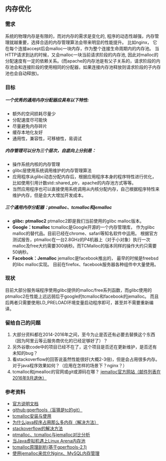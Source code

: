 ## 内存优化
### 需求

系统的物理内存是有限的，而对内存的需求是变化的, 程序的动态性越强，内存管理就越重要，选择合适的内存管理算法会带来明显的性能提升。
比如nginx， 它在每个连接accept后会malloc一块内存，作为整个连接生命周期内的内存池。 当HTTP请求到达的时候，又会malloc一块当前请求阶段的内存池, 因此对malloc的分配速度有一定的依赖关系。(而apache的内存池是有父子关系的，请求阶段的内存池会和连接阶段的使用相同的分配器，如果连接内存池释放则请求阶段的子内存池也会自动释放)。

### 目标

##### 一个优秀的通用内存分配器应具有以下特性:

- 额外的空间损耗尽量少
- 分配速度尽可能快
- 尽量避免内存碎片
- 缓存本地化友好
- 通用性，兼容性，可移植性，易调试


##### 内存管理可以分为三个层次，自底向上分别是：

- 操作系统内核的内存管理
- glibc层使用系统调用维护的内存管理算法
- 应用程序从glibc动态分配内存后，根据应用程序本身的程序特性进行优化， 比如使用引用计数std::shared_ptr，apache的内存池方式等等。
- 当然应用程序也可以直接使用系统调用从内核分配内存，自己根据程序特性来维护内存，但是会大大增加开发成本。

##### 三个通用内存分配器：ptmalloc、tcmalloc和jemalloc
- **glibc: ptmalloc2**
  ptmalloc2即是我们当前使用的glibc malloc版本。
- **Google：tcmalloc**
  tcmalloc是Google开源的一个内存管理库， 作为glibc malloc的替代品。目前已经在chrome、safari等知名软件中运用。
  根据官方测试报告，ptmalloc在一台2.8GHz的P4机器上（对于小对象）执行一次malloc及free大约需要300纳秒。而TCMalloc的版本同样的操作大约只需要50纳秒。
- **Facebook：Jemalloc**
  jemalloc是facebook推出的， 最早的时候是freebsd的libc malloc实现。 目前在firefox、facebook服务器各种组件中大量使用。

### 现状

目前大部分服务端程序使用glibc提供的malloc/free系列函数，而glibc使用的ptmalloc2在性能上远远弱后于google的tcmalloc和facebook的jemalloc。 而且后两者只需要使用LD_PRELOAD环境变量启动程序即可，甚至并不需要重新编译。

### 留给自己的问题
1. 大部分资料都在2014-2016年之间，至今为止是否还有必要去替换这个东西（因为阿里云等云服务商优化的已经足够好了）？
2. 另外谷歌code中的项目已经不在了，这个项目是否还在更新维护，是否还有未知的bug？
3. 看stackoverflow的回答说虽然性能很好(大概2-3倍)，但是会占用很多内存。对于java程序效果如何？（应用在怎样的场景下？nginx？）
4. tcmalloc和jmealloc的官网或git或源码在哪？
  [jemalloc官方网站（邮件列表在2016年9月退休）](http://jemalloc.net/)

### 参考资料
- [官方说明文档](http://goog-perftools.sourceforge.net/doc/tcmalloc.html)
- [github:gperftools（盲猜是tc的git）](https://github.com/gperftools/gperftools)
- [tcmalloc安装与使用](https://blog.csdn.net/u011217649/article/details/77683126)
- [为什么java程序占用那么多内存（解决方法）](https://blog.gavinzh.com/2018/07/31/why-the-java-program-take-up-so-much-memory/)
- [stackoverflow的解决方法](https://stackoverflow.com/questions/561245/virtual-memory-usage-from-java-under-linux-too-much-memory-used)
- [ptmalloc、tcmalloc与jemalloc对比分析](https://www.cyningsun.com/07-07-2018/memory-allocator-contrasts.html)
- [当Java虚拟机遇上Linux Arena内存池](https://cloud.tencent.com/developer/article/1054839)
- [tcmalloc原理剖析(基于gperftools-2.1)](http://gao-xiao-long.github.io/2017/11/25/tcmalloc/)
- [使用jemalloc来优化Nginx、MySQL内存管理](https://www.xiaoz.me/archives/12594)
